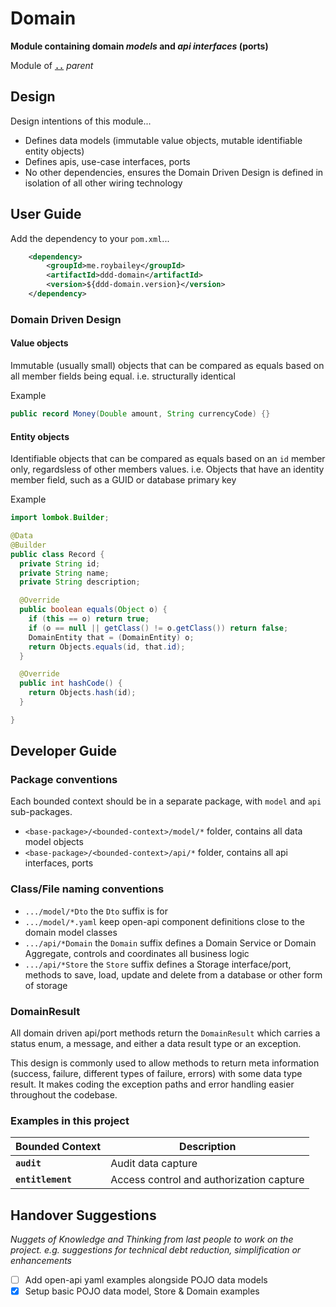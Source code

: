 # Domain

**Module containing domain _models_ and _api interfaces_ (ports)**

Module of [**`..`**](../README.md) *parent*


## Design

Design intentions of this module...

* Defines data models (immutable value objects, mutable identifiable entity objects)
* Defines apis, use-case interfaces, ports
* No other dependencies, ensures the Domain Driven Design is defined in isolation of all other wiring technology


## User Guide

Add the dependency to your `pom.xml`...

```xml
    <dependency>
        <groupId>me.roybailey</groupId>
        <artifactId>ddd-domain</artifactId>
        <version>${ddd-domain.version}</version>
    </dependency>
```

### Domain Driven Design 

#### Value objects

Immutable (usually small) objects that can be compared as equals based on all member fields being equal.
i.e. structurally identical

Example

```java
public record Money(Double amount, String currencyCode) {}
```


#### Entity objects

Identifiable objects that can be compared as equals based on an `id` member only, regardsless of other members values.
i.e. Objects that have an identity member field, such as a GUID or database primary key

Example

```java
import lombok.Builder;

@Data
@Builder
public class Record {
  private String id;
  private String name;
  private String description;

  @Override
  public boolean equals(Object o) {
    if (this == o) return true;
    if (o == null || getClass() != o.getClass()) return false;
    DomainEntity that = (DomainEntity) o;
    return Objects.equals(id, that.id);
  }

  @Override
  public int hashCode() {
    return Objects.hash(id);
  }

}
```

## Developer Guide

### Package conventions

Each bounded context should be in a separate package, with `model` and `api` sub-packages.

* `<base-package>/<bounded-context>/model/*` folder, contains all data model objects
* `<base-package>/<bounded-context>/api/*` folder, contains all api interfaces, ports

### Class/File naming conventions

* `.../model/*Dto` the `Dto` suffix is for
* `.../model/*.yaml` keep open-api component definitions close to the domain model classes
* `.../api/*Domain` the `Domain` suffix defines a Domain Service or Domain Aggregate, controls and coordinates all business logic
* `.../api/*Store` the `Store` suffix defines a Storage interface/port, methods to save, load, update and delete from a database or other form of storage

### DomainResult 

All domain driven api/port methods return the `DomainResult` which carries a status enum, a message, and either a data result type or an exception.

This design is commonly used to allow methods to return meta information (success, failure, different types of failure, errors) with some data type result.
It makes coding the exception paths and error handling easier throughout the codebase.

### Examples in this project

| Bounded Context     | Description                              |
|---------------------|------------------------------------------|
| **`audit`**         | Audit data capture                       |
| **`entitlement`**   | Access control and authorization capture |


## Handover Suggestions

_Nuggets of Knowledge and Thinking from last people to work on the project._
_e.g. suggestions for technical debt reduction, simplification or enhancements_

* [ ] Add open-api yaml examples alongside POJO data models
* [X] Setup basic POJO data model, Store & Domain examples

